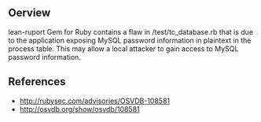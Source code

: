 ## Oerview
lean-ruport Gem for Ruby contains a flaw in /test/tc_database.rb that is due to the application exposing MySQL password information in plaintext in the process table. This may allow a local attacker to gain access to MySQL password information.

## References
- http://rubysec.com/advisories/OSVDB-108581
- http://osvdb.org/show/osvdb/108581
